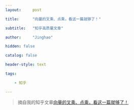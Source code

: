 ```yaml
---
layout:     post

title:      "向量的叉乘、点乘，看这一篇就够了！"

subtitle:   "知乎高质量文章"

author:     "Jinghao"

hidden: false

catalog: false

header-style: text

tags:

    - 知乎

---
```


> 摘自我的知乎文章[向量的叉乘、点乘，看这一篇就够了！](https://zhuanlan.zhihu.com/p/672847151)